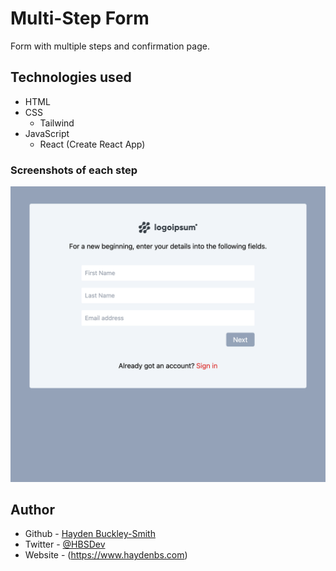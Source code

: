 # Multi-Step Form

Form with multiple steps and confirmation page.

## Technologies used

- HTML
- CSS
  - Tailwind
- JavaScript
  - React (Create React App)

### Screenshots of each step

![Invalid Signup Form](/public/screenshots/invalid_signup.png "Invalid Signup Form")

## Author

- Github - [Hayden Buckley-Smith](https://www.github.com/hayden-93.com)
- Twitter - [@HBSDev](https://twitter.com/HBSDev)
- Website - (https://www.haydenbs.com)
